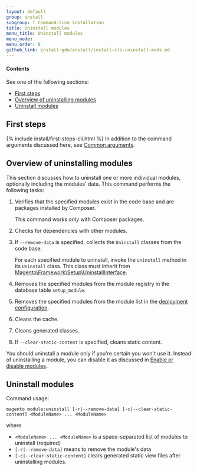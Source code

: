 ```yaml
---
layout: default
group: install 
subgroup: T_Command-line installation
title: Uninstall modules
menu_title: Uninstall modules
menu_node: 
menu_order: 8
github_link: install-gde/install/install-cli-uninstall-mods.md
---
```


  
<h4>Contents</h4>

See one of the following sections:

*	<a href="#instgde-cli-before">First steps</a>
*	<a href="#instgde-cli-uninst-mod-over">Overview of uninstalling modules</a>
*	<a href="#instgde-cli-uninst-mod-uninst">Uninstall modules</a>

<h2 id="instgde-cli-before">First steps</h2>
{% include install/first-steps-cli.html %}
In addition to the command arguments discussed here, see <a href="{{ site.gdeurl }}install-gde/install/install-cli-subcommands.html#instgde-cli-subcommands-common">Common arguments</a>.

<h2 id="instgde-cli-uninst-mod-over">Overview of uninstalling modules</h2>
This section discusses how to uninstall one or more individual modules, optionally including the modules' data. This command performs the following tasks:

1.	Verifies that the specified modules exist in the code base and are packages installed by Composer.

	This command works *only* with Composer packages.

2.	Checks for dependencies with other modules.
3.	If `--remove-data` is specified, collects the `Uninstall` classes from the code base.

	For each specified module to uninstall, invoke the `uninstall` method in its `Uninstall` class. This class must inherit from <a href="{{ site.mage2000url }}lib/internal/Magento/Framework/Setup/UninstallInterface.php" target="_blank">Magento\Framework\Setup\UninstallInterface</a>.
4.	Removes the specified modules from the module registry in the database table `setup_module`.
4.	Removes the specified modules from the module list in the <a href="{{ site.gdeurl }}config-guide/config/config-php.html">deployment configuration</a>.
5.	Cleans the cache.
6.	Cleans generated classes.
6.	If `--clear-static-content` is specified, cleans static content.

You should uninstall a module only if you're certain you won't use it. Instead of uninstalling a module, you can disable it as discussed in <a href="{{ site.gdeurl }}install-gde/install/install-cli-subcommands-enable.html">Enable or disable modules</a>.

<h2 id="instgde-cli-uninst-mod-uninst">Uninstall modules</h2>
Command usage:

	magento module:uninstall [-r|--remove-data] [-c|--clear-static-content] <ModuleName> ... <ModuleName>

where

*	`<ModuleName> ... <ModuleName>` is a space-separated list of modules to uninstall (required)
*	`[-r|--remove-data]` means to remove the module's data
*	`[-c|--clear-static-content]` clears generated static view files after uninstalling modules. 

